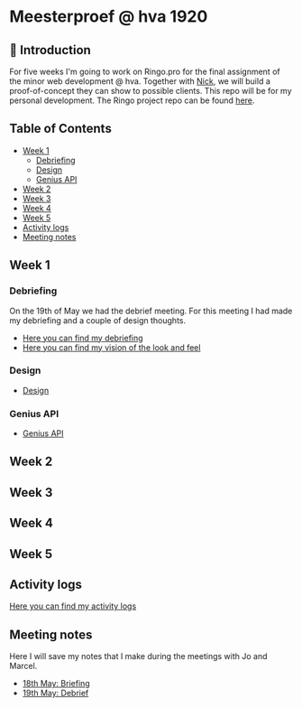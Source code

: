 # Meesterproef @ hva 1920

<!-- ![Screenshot van autoMATE](./img/automate-screenshot.png) -->

## 👾 Introduction

For five weeks I'm going to work on Ringo.pro for the final assignment of the minor web development @ hva. Together with [Nick](https://github.com/CountNick), we will build a proof-of-concept they can show to possible clients. This repo will be for my personal development. The Ringo project repo can be found [here](https://github.com/CountNick/Ringo.Pro).

## Table of Contents

- [Week 1](#week-1)
  - [Debriefing](#debriefing)
  - [Design](#design)
  - [Genius API](#genius-api)
- [Week 2](#week-2)
- [Week 3](#week-3)
- [Week 4](#week-4)
- [Week 5](#week-5)
- [Activity logs](#Activity-logs)
- [Meeting notes](#Meeting-notes)

## Week 1

### Debriefing

On the 19th of May we had the debrief meeting. For this meeting I had made my debriefing and a couple of design thoughts.

- [Here you can find my debriefing](https://github.com/martendebruijn/meesterproef-1920/blob/master/debriefing_1.md)
- [Here you can find my vision of the look and feel](https://github.com/martendebruijn/meesterproef-1920/blob/master/look-and-feel.md)

### Design

- [Design](https://github.com/martendebruijn/meesterproef-1920/blob/master/design.md)

### Genius API

- [Genius API](https://github.com/martendebruijn/meesterproef-1920/blob/master/genius.md)

## Week 2

## Week 3

## Week 4

## Week 5

## Activity logs

[Here you can find my activity logs](https://github.com/martendebruijn/meesterproef-1920/blob/master/logboek.md)

## Meeting notes

Here I will save my notes that I make during the meetings with Jo and Marcel.

- [18th May: Briefing](https://github.com/martendebruijn/meesterproef-1920/blob/master/meetings/18-05-briefing.md)
- [19th May: Debrief](https://github.com/martendebruijn/meesterproef-1920/blob/master/meetings/19-05-debriefing.md)
